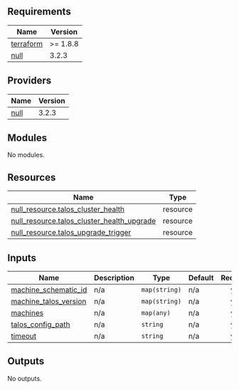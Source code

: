 <!-- BEGIN_TF_DOCS -->
## Requirements

| Name | Version |
|------|---------|
| <a name="requirement_terraform"></a> [terraform](#requirement\_terraform) | >= 1.8.8 |
| <a name="requirement_null"></a> [null](#requirement\_null) | 3.2.3 |

## Providers

| Name | Version |
|------|---------|
| <a name="provider_null"></a> [null](#provider\_null) | 3.2.3 |

## Modules

No modules.

## Resources

| Name | Type |
|------|------|
| [null_resource.talos_cluster_health](https://registry.terraform.io/providers/hashicorp/null/3.2.3/docs/resources/resource) | resource |
| [null_resource.talos_cluster_health_upgrade](https://registry.terraform.io/providers/hashicorp/null/3.2.3/docs/resources/resource) | resource |
| [null_resource.talos_upgrade_trigger](https://registry.terraform.io/providers/hashicorp/null/3.2.3/docs/resources/resource) | resource |

## Inputs

| Name | Description | Type | Default | Required |
|------|-------------|------|---------|:--------:|
| <a name="input_machine_schematic_id"></a> [machine\_schematic\_id](#input\_machine\_schematic\_id) | n/a | `map(string)` | n/a | yes |
| <a name="input_machine_talos_version"></a> [machine\_talos\_version](#input\_machine\_talos\_version) | n/a | `map(string)` | n/a | yes |
| <a name="input_machines"></a> [machines](#input\_machines) | n/a | `map(any)` | n/a | yes |
| <a name="input_talos_config_path"></a> [talos\_config\_path](#input\_talos\_config\_path) | n/a | `string` | n/a | yes |
| <a name="input_timeout"></a> [timeout](#input\_timeout) | n/a | `string` | n/a | yes |

## Outputs

No outputs.
<!-- END_TF_DOCS -->